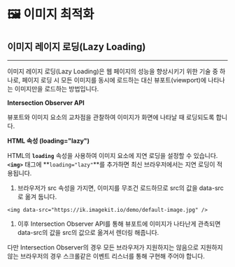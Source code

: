 # 🖼️ 이미지 최적화

## 이미지 레이지 로딩(Lazy Loading)

---

이미지 레이지 로딩(Lazy Loading)은 웹 페이지의 성능을 향상시키기 위한 기술 중 하나로, 페이지 로딩 시 모든 이미지를 동시에 로드하는 대신 뷰포트(viewport)에 나타나는 이미지만을 로드하는 방법입니다.

**Intersection Observer API**

뷰포트와 이미지 요소의 교차점을 관찰하여 이미지가 화면에 나타날 때 로딩되도록 합니다.

**HTML 속성 (loading="lazy")**

HTML의 **`loading`** 속성을 사용하여 이미지 요소에 지연 로딩을 설정할 수 있습니다. **`<img>`** 태그에 **`loading="lazy"`**를 추가하면 최신 브라우저에서는 지연 로딩이 적용됩니다.

1. 브라우저가 src 속성을 가지면, 이미지를 무조건 로드하므로 src의 값을 data-src로 옮겨 둡니다.

```tsx
<img data-src="https://ik.imagekit.io/demo/default-image.jpg" />
```

1. 이후 Intersection Observer API를 통해 뷰포트에 이미지가 나타난게 관측되면 data-src의 값을 src의 값으로 옮겨서 렌더링 해줍니다.

다만 Intersection Observer의 경우 모든 브라우저가 지원하지는 않음으로 지원하지 않는 브라우저의 경우 스크롤같은 이벤트 리스너를 통해 구현해 주어야 합니다.